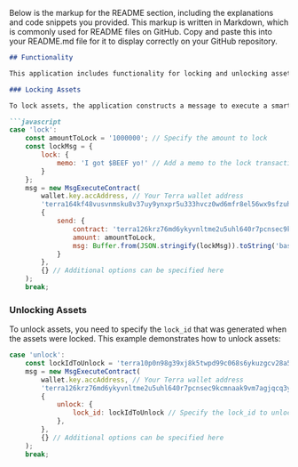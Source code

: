 Below is the markup for the README section, including the explanations and code snippets you provided. This markup is written in Markdown, which is commonly used for README files on GitHub. Copy and paste this into your README.md file for it to display correctly on your GitHub repository.

```markdown
## Functionality

This application includes functionality for locking and unlocking assets within a smart contract on the Terra blockchain. Below are the details on how to use these features in the code.

### Locking Assets

To lock assets, the application constructs a message to execute a smart contract on the Terra blockchain. This is done by specifying the amount to lock and a memo for the transaction. Here's an example of how to lock `1,000,000` units of an asset:

```javascript
case 'lock':
    const amountToLock = '1000000'; // Specify the amount to lock
    const lockMsg = {
        lock: {
            memo: 'I got $BEEF yo!' // Add a memo to the lock transaction
        }
    };
    msg = new MsgExecuteContract(
        wallet.key.accAddress, // Your Terra wallet address
        'terra164kf48vusvnmsku8v37uy9ynxpr5u333hvcz0wd6mfr8el56wx9sfzuhxq', // The address of the contract to execute
        {
            send: {
                contract: 'terra126krz76md6ykyvnltme2u5uhl640r7pcnsec9kcmnaak9vm7agjqcq3y0q', // The contract to which assets are being locked
                amount: amountToLock,
                msg: Buffer.from(JSON.stringify(lockMsg)).toString('base64') // The lock message, base64 encoded
            }
        },
        {} // Additional options can be specified here
    );
    break;
```

### Unlocking Assets

To unlock assets, you need to specify the `lock_id` that was generated when the assets were locked. This example demonstrates how to unlock assets:

```javascript
case 'unlock':
    const lockIdToUnlock = 'terra10p0n98g39xj8k5twpd99c068s6ykuzgcv28a5k_terra164kf48vusvnmsku8v37uy9ynxpr5u333hvcz0wd6mfr8el56wx9sfzuhxq_1'; // The lock_id of the assets to unlock
    msg = new MsgExecuteContract(
        wallet.key.accAddress, // Your Terra wallet address
        'terra126krz76md6ykyvnltme2u5uhl640r7pcnsec9kcmnaak9vm7agjqcq3y0q', // The address of the contract to execute
        {
            unlock: {
                lock_id: lockIdToUnlock // Specify the lock_id to unlock
            },
        },
        {} // Additional options can be specified here
    );
    break;
```

```
